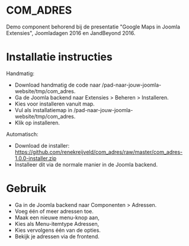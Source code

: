 COM_ADRES
=========

Demo component behorend bij de presentatie "Google Maps in Joomla Extensies", Joomladagen 2016 en JandBeyond 2016.

# Installatie instructies

Handmatig:
* Download handmatig de code naar /pad-naar-jouw-joomla-website/tmp/com_adres.
* Ga de Joomla backend naar Extensies > Beheren > Installeren.
* Kies voor installeren vanuit map.
* Vul als installatiemap in /pad-naar-jouw-joomla-website/tmp/com_adres.
* Klik op installeren.

Automatisch:
* Download de installer: https://github.com/renekreijveld/com_adres/raw/master/com_adres-1.0.0-installer.zip
* Installeer dit via de normale manier in de Joomla backend.

# Gebruik
* Ga in de Joomla backend naar Componenten > Adressen.
* Voeg één of meer adressen toe.
* Maak een nieuwe menu-knop aan,
* Kies als Menu-itemtype Adressen,
* Kies vervolgens één van de opties.
* Bekijk je adressen via de frontend.
